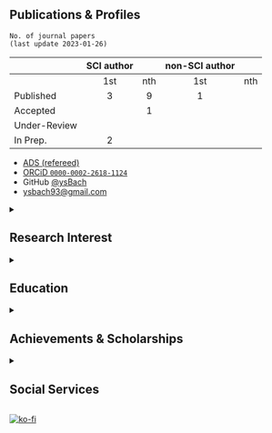 ## Publications & Profiles

    No. of journal papers 
    (last update 2023-01-26)
|              | SCI author |     | non-SCI author |     |
|--------------|:----------:|:---:|:--------------:|-----|
|              | 1st        | nth | 1st            | nth |
| Published    | 3          | 9   |        1       |     |
| Accepted     |            | 1   |                |     |
| Under-Review |            |     |                |     |
| In Prep.     | 2          |     |                |     |

  * [ADS (refereed)](https://ui.adsabs.harvard.edu/search/p_=0&q=author%3A%22bach%2C%20yoonsoo%20p.%22%20property%3Arefereed%20year%3A2000-&sort=date%20desc%2C%20bibcode%20desc)
  * [ORCiD ``0000-0002-2618-1124``](https://orcid.org/my-orcid?orcid=0000-0002-2618-1124)
  * GitHub [@ysBach](https://github.com/ysBach)
  * ysbach93@gmail.com

<details><summary><h2> Research Interest </h2></summary>
<p>

### Theory: 
* **Thermal** radiation, radiation pressures from airless bodies (Bach+ [2021 A&A](https://ui.adsabs.harvard.edu/abs/2021A%26A...654A.113B/abstract), [2017 AJ](https://ui.adsabs.harvard.edu/abs/2017AJ....154..202B/abstract))
* **DESTINY+ mission** related (3200 Phaethon).

### Observation
* Optical & near-IR **polarimetry**/photometry 
* Experience in **HAWAII infrared array**, as well as optical detectors
* Experience in accurate photometry (flat-field analyses, statistics, instrument parameter analyses, absolute/relative photometry of trailed objects, ...)
* Experience in detector parameter analysis (gain, readout noise, waveplate rotation, ...)

Bach+ [2019 JKAS: Toutatis optical phot](https://ui.adsabs.harvard.edu/abs/2019JKAS...52...71B/abstract);
Ishiguro+ [2017 AJ: Icarus optical pol](https://ui.adsabs.harvard.edu/abs/2017AJ....154..180I/abstract), [2022 MNRAS: 2005UD optical pol](https://ui.adsabs.harvard.edu/abs/2022MNRAS.509.4128I/abstract);
Geem+ [2022 MNRAS: ACO optical pol](https://ui.adsabs.harvard.edu/abs/2022A%26A...658A.158G/abstract), [2022 MNRAS: Phaethon optical pol](https://ui.adsabs.harvard.edu/abs/2022MNRAS.516L..53G/abstract);
Ito+ [2018 NatCo: Phaethon optical pol](https://ui.adsabs.harvard.edu/abs/2018NatCo...9.2486I/abstract);
Kuroda+ [2021 ApJL: Ryugu optical pol](https://ui.adsabs.harvard.edu/abs/2021ApJ...911L..24K/abstract);
Takahashi+ [2022 A&A: Earthshine NIR pol](https://ui.adsabs.harvard.edu/abs/2021A%26A...653A..99T/abstract)

In prep: Bach+ 2022 SAG (will be submitted in Oct); Bach+ 2023 PASP: effect of fringe in NIR; Bach+ 2023 MNRAS: NIR polarimetry science paper (observations finished, results almost fixed).

### Coding & Education
Scientific tool development & astronomical data reduction lectures in **python**.

* Significant contribution to SNU Astronomical Observation classes ([SNU_AOclass](https://github.com/ysBach/SNU_AOclass))
* See the 📌pinned repos below.

</p>
</details>

<details><summary><h2> Education </h2></summary>
<p>

  - 💞️ **PhD Student** in **Astronomy** 
    - Seoul Nat. Uni. (Korea)
    - expected to get degree in 2023 Fall - 2024
  - BSc in Physics (Cum Laude) at KAIST, Korea.
</p>
</details>

<details><summary><h2> Achievements & Scholarships </h2></summary>
<p>

  - **Outstanding Graduate Student** (2022)
    - From SNU Brain Korea 21, 4th stage, [Frontier Physics Division (FPD)](https://fpd.snu.ac.kr/)
    - Two students from FPD were selected based on recent research achievements
  - **The Presidential Science Scholarship** (2011-2015)
    - From [Korea Student Aid Foundation(KoSAF)](https://www.kosaf.go.kr/ko/main.do)
    - Fully funded tuition fees for 8 full semesters
    - Got excellent grade incentives ($ 2,500) for 6 semesters
    - Had an [interview](https://www.chosun.com/site/data/html_dir/2011/12/14/2011121401838.html) (Korean)
  - Excellency Award 
    - From [Korean Academy of S&T (KAST)](https://kast.or.kr/en/)
    - Being exemplary of KAST mentorship program 
    - supervisor: prof. Il-Tong Cheon 
    - Had an [interview](https://kast.tistory.com/14)(Korean)
  - The only perfect score in the qualifying exam (2018)
  - Silver medal in 3rd IOAA (2009), excellent answer sheet in the data analysis round
</p>
</details>



<details><summary><h2> Social Services </h2></summary>
<p>

  - Rep. of Korea **Army** (Expert Research Personnel) 2019 Feb - 2022 Feb @ SNU.
  - **Organizer** of Astronomy Open Events at SNU ([website](https://sites.google.com/view/oasnu))
    - **Leader** 2019 Apr - 2023 Feb
    - 5+ Lectures (some are on [Youtube](https://www.youtube.com/@oasnu); [2021a](https://youtu.be/3lsxpqYFyss), [2021b](https://youtu.be/7HpW5KGUg6I) and [2022](https://youtu.be/IjMUTPe1fvs))
  - **Korean National Team Leader** for international olympiads (2020 GeCAA, 2021 IOAA, 2022 IOAA)
  - **Graduate student president** of Astronomy major (fiscal year 2018 as vice president & 2020 as acting president)
  - **Vice president** of Daejeon city branch, voluntary teacher, **leader** of educational psychology committee at Bae-Na-Sa (the largest voluntary educational organization in Korea targetting minorities).
  - Dozens of lectures at Korean Astronomical Olympiad, Korea Academy of S&T(KAST) camps, SNU College of Natural Sciences camps, etc.
</p>
</details>



[![ko-fi](https://ko-fi.com/img/githubbutton_sm.svg)](https://ko-fi.com/E1E1HAMV5)
<!---
ysBach/ysBach is a ✨ special ✨ repository because its `README.md` (this file) appears on your GitHub profile.
You can click the Preview link to take a look at your changes.
--->
